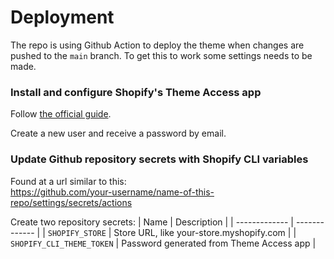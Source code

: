 # Deployment

The repo is using Github Action to deploy the theme when changes are pushed to the `main` branch. To get this to work some settings needs to be made.

### Install and configure Shopify's Theme Access app

Follow [the official guide](https://shopify.dev/docs/storefronts/themes/tools/theme-access).

Create a new user and receive a password by email.

### Update Github repository secrets with Shopify CLI variables

Found at a url similar to this:  
https://github.com/your-username/name-of-this-repo/settings/secrets/actions

Create two repository secrets:
| Name | Description |
| ------------- | ------------- |
| `SHOPIFY_STORE` | Store URL, like your-store.myshopify.com |
| `SHOPIFY_CLI_THEME_TOKEN` | Password generated from Theme Access app |

